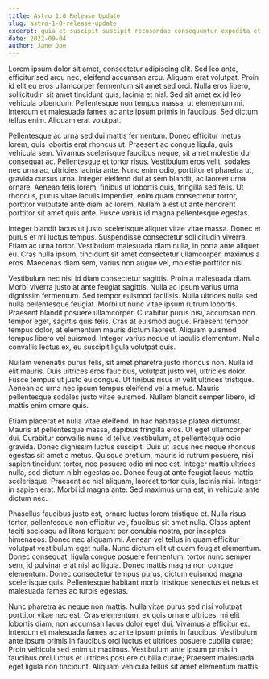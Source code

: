 ```yaml
---
title: Astro 1.0 Release Update
slug: astro-1-0-release-update
excerpt: quia et suscipit suscipit recusandae consequuntur expedita et cum reprehenderit molestiae ut ut quas totam nostrum rerum est autem sunt rem eveniet architecto.
date: 2022-09-04
author: Jane Doe
---
```


Lorem ipsum dolor sit amet, consectetur adipiscing elit. Sed leo ante, efficitur sed arcu nec, eleifend accumsan arcu. Aliquam erat volutpat. Proin id elit eu eros ullamcorper fermentum sit amet sed orci. Nulla eros libero, sollicitudin sit amet tincidunt quis, lacinia et nisl. Sed sit amet ex id leo vehicula bibendum. Pellentesque non tempus massa, ut elementum mi. Interdum et malesuada fames ac ante ipsum primis in faucibus. Sed dictum tellus enim. Aliquam erat volutpat.

Pellentesque ac urna sed dui mattis fermentum. Donec efficitur metus lorem, quis lobortis erat rhoncus ut. Praesent ac congue ligula, quis vehicula sem. Vivamus scelerisque faucibus neque, sit amet molestie dui consequat ac. Pellentesque et tortor risus. Vestibulum eros velit, sodales nec urna ac, ultricies lacinia ante. Nunc enim odio, porttitor et pharetra ut, gravida cursus urna. Integer eleifend dui at sem blandit, ac laoreet urna ornare. Aenean felis lorem, finibus ut lobortis quis, fringilla sed felis. Ut rhoncus, purus vitae iaculis imperdiet, enim quam consectetur tortor, porttitor vulputate ante diam ac lorem. Nullam a est ut ante hendrerit porttitor sit amet quis ante. Fusce varius id magna pellentesque egestas.

Integer blandit lacus ut justo scelerisque aliquet vitae vitae massa. Donec et purus et mi luctus tempus. Suspendisse consectetur sollicitudin viverra. Etiam ac urna tortor. Vestibulum malesuada diam nulla, in porta ante aliquet eu. Cras nulla ipsum, tincidunt sit amet consectetur ullamcorper, maximus a eros. Maecenas diam sem, varius non augue vel, molestie porttitor nisl.

Vestibulum nec nisl id diam consectetur sagittis. Proin a malesuada diam. Morbi viverra justo at ante feugiat sagittis. Nulla ac ipsum varius urna dignissim fermentum. Sed tempor euismod facilisis. Nulla ultrices nulla sed nulla pellentesque feugiat. Morbi ut nunc vitae ipsum rutrum lobortis. Praesent blandit posuere ullamcorper. Curabitur purus nisi, accumsan non tempor eget, sagittis quis felis. Cras at euismod augue. Praesent tempor tempus dolor, at elementum mauris dictum laoreet. Aliquam euismod tempus libero vel euismod. Integer varius neque ut iaculis elementum. Nulla convallis lectus ex, eu suscipit ligula volutpat quis.

Nullam venenatis purus felis, sit amet pharetra justo rhoncus non. Nulla id elit mauris. Duis ultrices eros faucibus, volutpat justo vel, ultricies dolor. Fusce tempus ut justo eu congue. Ut finibus risus in velit ultrices tristique. Aenean ac urna nec ipsum tempus eleifend vel a metus. Mauris pellentesque sodales justo vitae euismod. Nullam blandit semper libero, id mattis enim ornare quis.

Etiam placerat et nulla vitae eleifend. In hac habitasse platea dictumst. Mauris at pellentesque massa, dapibus fringilla eros. Ut eget ullamcorper dui. Curabitur convallis nunc id tellus vestibulum, at pellentesque odio gravida. Donec dignissim luctus suscipit. Duis ut lacus nec neque rhoncus egestas sit amet a metus. Quisque pretium, mauris id rutrum posuere, nisi sapien tincidunt tortor, nec posuere odio mi nec est. Integer mattis ultrices nulla, sed dictum nibh egestas ac. Donec feugiat ante feugiat lacus mattis scelerisque. Praesent ac nisl aliquam, laoreet tortor quis, lacinia nisi. Integer in sapien erat. Morbi id magna ante. Sed maximus urna est, in vehicula ante dictum nec.

Phasellus faucibus justo est, ornare luctus lorem tristique et. Nulla risus tortor, pellentesque non efficitur vel, faucibus sit amet nulla. Class aptent taciti sociosqu ad litora torquent per conubia nostra, per inceptos himenaeos. Donec nec aliquam mi. Aenean vel tellus in quam efficitur volutpat vestibulum eget nulla. Nunc dictum elit ut quam feugiat elementum. Donec consequat, ligula congue posuere fermentum, tortor nunc semper sem, id pulvinar erat nisl ac ligula. Donec mattis magna non congue elementum. Donec consectetur tempus purus, dictum euismod magna scelerisque quis. Pellentesque habitant morbi tristique senectus et netus et malesuada fames ac turpis egestas.

Nunc pharetra ac neque non mattis. Nulla vitae purus sed nisi volutpat porttitor vitae nec est. Cras elementum, ex quis ornare ultrices, mi elit lobortis diam, non accumsan lacus dolor eget dui. Vivamus a efficitur ex. Interdum et malesuada fames ac ante ipsum primis in faucibus. Vestibulum ante ipsum primis in faucibus orci luctus et ultrices posuere cubilia curae; Proin vehicula sed enim ut maximus. Vestibulum ante ipsum primis in faucibus orci luctus et ultrices posuere cubilia curae; Praesent malesuada eget ligula non tincidunt. Aliquam vehicula tellus sit amet elementum mattis.
